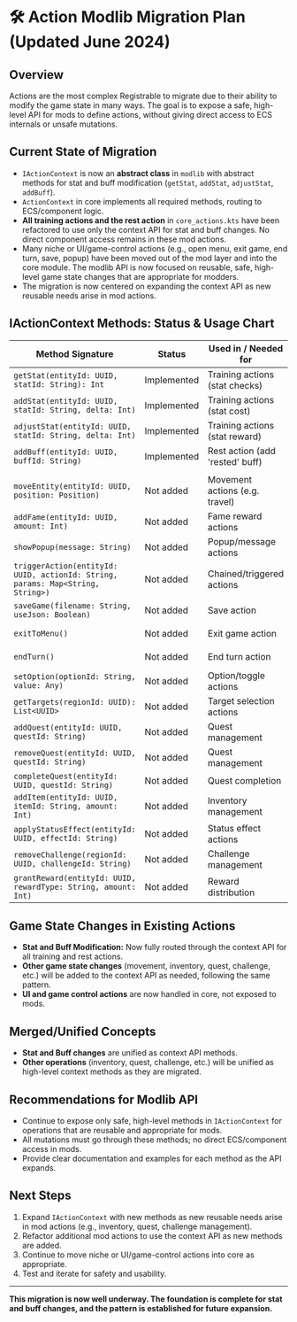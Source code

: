 # 🛠️ Action Modlib Migration Plan (Updated June 2024)

## Overview

Actions are the most complex Registrable to migrate due to their ability to modify the game state in many ways. The goal is to expose a safe, high-level API for mods to define actions, without giving direct access to ECS internals or unsafe mutations.

## Current State of Migration

- `IActionContext` is now an **abstract class** in `modlib` with abstract methods for stat and buff modification (`getStat`, `addStat`, `adjustStat`, `addBuff`).
- `ActionContext` in core implements all required methods, routing to ECS/component logic.
- **All training actions and the rest action** in `core_actions.kts` have been refactored to use only the context API for stat and buff changes. No direct component access remains in these mod actions.
- Many niche or UI/game-control actions (e.g., open menu, exit game, end turn, save, popup) have been moved out of the mod layer and into the core module. The modlib API is now focused on reusable, safe, high-level game state changes that are appropriate for modders.
- The migration is now centered on expanding the context API as new reusable needs arise in mod actions.

## IActionContext Methods: Status & Usage Chart

| Method Signature                                 | Status      | Used in / Needed for                | `_actions.kts` File(s)         |
|--------------------------------------------------|-------------|-------------------------------------|--------------------------------|
| `getStat(entityId: UUID, statId: String): Int`   | Implemented | Training actions (stat checks)      | `core_actions.kts`             |
| `addStat(entityId: UUID, statId: String, delta: Int)` | Implemented | Training actions (stat cost)        | `core_actions.kts`             |
| `adjustStat(entityId: UUID, statId: String, delta: Int)` | Implemented | Training actions (stat reward)      | `core_actions.kts`             |
| `addBuff(entityId: UUID, buffId: String)`        | Implemented | Rest action (add 'rested' buff)     | `core_actions.kts`             |
|                                                  |             |                                     |                                |
| `moveEntity(entityId: UUID, position: Position)` | Not added   | Movement actions (e.g. travel)      | `delve_actions.kts`, etc.      |
| `addFame(entityId: UUID, amount: Int)`           | Not added   | Fame reward actions                 | `delve_actions.kts`, etc.      |
| `showPopup(message: String)`                     | Not added   | Popup/message actions               | `core_actions.kts` (was)       |
| `triggerAction(entityId: UUID, actionId: String, params: Map<String, String>)` | Not added | Chained/triggered actions           | `core_actions.kts`, others     |
| `saveGame(filename: String, useJson: Boolean)`   | Not added   | Save action                         | `core_actions.kts` (was)       |
| `exitToMenu()`                                   | Not added   | Exit game action                    | `core_actions.kts` (was)       |
| `endTurn()`                                      | Not added   | End turn action                     | `core_actions.kts` (was)       |
| `setOption(optionId: String, value: Any)`        | Not added   | Option/toggle actions               | `core_actions.kts` (was)       |
| `getTargets(regionId: UUID): List<UUID>`         | Not added   | Target selection actions            | `quest_actions.kts`, etc.      |
| `addQuest(entityId: UUID, questId: String)`      | Not added   | Quest management                    | `quest_actions.kts`            |
| `removeQuest(entityId: UUID, questId: String)`   | Not added   | Quest management                    | `quest_actions.kts`            |
| `completeQuest(entityId: UUID, questId: String)` | Not added   | Quest completion                    | `quest_actions.kts`            |
| `addItem(entityId: UUID, itemId: String, amount: Int)` | Not added | Inventory management                | `delve_actions.kts`, etc.      |
| `applyStatusEffect(entityId: UUID, effectId: String)` | Not added | Status effect actions               | `delve_actions.kts`, etc.      |
| `removeChallenge(regionId: UUID, challengeId: String)` | Not added | Challenge management                | `challenge_actions.kts`        |
| `grantReward(entityId: UUID, rewardType: String, amount: Int)` | Not added | Reward distribution                 | `challenge_actions.kts`, etc.  |

## Game State Changes in Existing Actions

- **Stat and Buff Modification:** Now fully routed through the context API for all training and rest actions.
- **Other game state changes** (movement, inventory, quest, challenge, etc.) will be added to the context API as needed, following the same pattern.
- **UI and game control actions** are now handled in core, not exposed to mods.

## Merged/Unified Concepts

- **Stat and Buff changes** are unified as context API methods.
- **Other operations** (inventory, quest, challenge, etc.) will be unified as high-level context methods as they are migrated.

## Recommendations for Modlib API

- Continue to expose only safe, high-level methods in `IActionContext` for operations that are reusable and appropriate for mods.
- All mutations must go through these methods; no direct ECS/component access in mods.
- Provide clear documentation and examples for each method as the API expands.

## Next Steps

1. Expand `IActionContext` with new methods as new reusable needs arise in mod actions (e.g., inventory, quest, challenge management).
2. Refactor additional mod actions to use the context API as new methods are added.
3. Continue to move niche or UI/game-control actions into core as appropriate.
4. Test and iterate for safety and usability.

---

**This migration is now well underway. The foundation is complete for stat and buff changes, and the pattern is established for future expansion.** 
